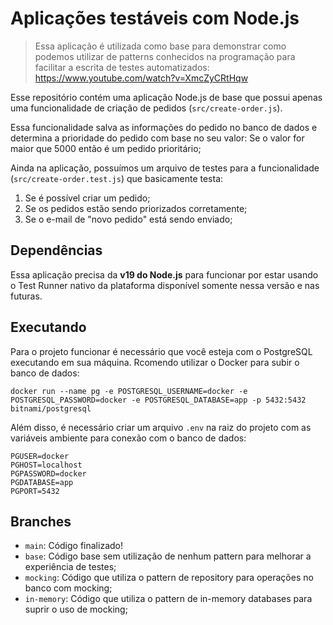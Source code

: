 # Aplicações testáveis com Node.js

> Essa aplicação é utilizada como base para demonstrar como podemos utilizar de patterns conhecidos na programação para facilitar a escrita de testes automatizados: https://www.youtube.com/watch?v=XmcZyCRtHqw

Esse repositório contém uma aplicação Node.js de base que possui apenas uma funcionalidade de criação de pedidos (`src/create-order.js`).

Essa funcionalidade salva as informações do pedido no banco de dados e determina a prioridade do pedido com base no seu valor: Se o valor for maior que 5000 então é um pedido prioritário;

Ainda na aplicação, possuímos um arquivo de testes para a funcionalidade (`src/create-order.test.js`) que basicamente testa:

1. Se é possível criar um pedido;
2. Se os pedidos estão sendo priorizados corretamente;
3. Se o e-mail de "novo pedido" está sendo enviado;

## Dependências

Essa aplicação precisa da **v19 do Node.js** para funcionar por estar usando o Test Runner nativo da plataforma disponível somente nessa versão e nas futuras.

## Executando

Para o projeto funcionar é necessário que você esteja com o PostgreSQL executando em sua máquina. Rcomendo utilizar o Docker para subir o banco de dados:

```
docker run --name pg -e POSTGRESQL_USERNAME=docker -e POSTGRESQL_PASSWORD=docker -e POSTGRESQL_DATABASE=app -p 5432:5432 bitnami/postgresql
```

Além disso, é necessário criar um arquivo `.env` na raiz do projeto com as variáveis ambiente para conexão com o banco de dados:

```
PGUSER=docker
PGHOST=localhost
PGPASSWORD=docker 
PGDATABASE=app 
PGPORT=5432 
```

## Branches

- `main`: Código finalizado!
- `base`: Código base sem utilização de nenhum pattern para melhorar a experiência de testes;
- `mocking`: Código que utiliza o pattern de repository para operações no banco com mocking;
- `in-memory`: Código que utiliza o pattern de in-memory databases para suprir o uso de mocking;
